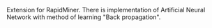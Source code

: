 Extension for RapidMiner. There is implementation of Artificial Neural Network with method of learning "Back propagation".
